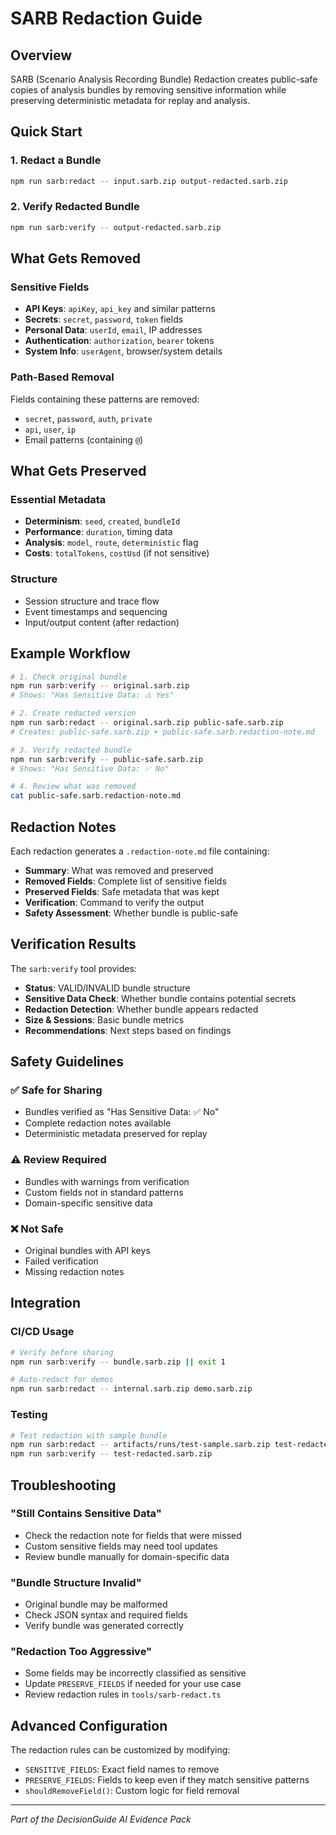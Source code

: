 # SARB Redaction Guide

## Overview

SARB (Scenario Analysis Recording Bundle) Redaction creates public-safe copies of analysis bundles by removing sensitive information while preserving deterministic metadata for replay and analysis.

## Quick Start

### 1. Redact a Bundle
```bash
npm run sarb:redact -- input.sarb.zip output-redacted.sarb.zip
```

### 2. Verify Redacted Bundle
```bash
npm run sarb:verify -- output-redacted.sarb.zip
```

## What Gets Removed

### Sensitive Fields
- **API Keys**: `apiKey`, `api_key` and similar patterns
- **Secrets**: `secret`, `password`, `token` fields
- **Personal Data**: `userId`, `email`, IP addresses
- **Authentication**: `authorization`, `bearer` tokens
- **System Info**: `userAgent`, browser/system details

### Path-Based Removal
Fields containing these patterns are removed:
- `secret`, `password`, `auth`, `private`
- `api`, `user`, `ip`
- Email patterns (containing `@`)

## What Gets Preserved

### Essential Metadata
- **Determinism**: `seed`, `created`, `bundleId`
- **Performance**: `duration`, timing data
- **Analysis**: `model`, `route`, `deterministic` flag
- **Costs**: `totalTokens`, `costUsd` (if not sensitive)

### Structure
- Session structure and trace flow
- Event timestamps and sequencing
- Input/output content (after redaction)

## Example Workflow

```bash
# 1. Check original bundle
npm run sarb:verify -- original.sarb.zip
# Shows: "Has Sensitive Data: ⚠️ Yes"

# 2. Create redacted version
npm run sarb:redact -- original.sarb.zip public-safe.sarb.zip
# Creates: public-safe.sarb.zip + public-safe.sarb.redaction-note.md

# 3. Verify redacted bundle
npm run sarb:verify -- public-safe.sarb.zip
# Shows: "Has Sensitive Data: ✅ No"

# 4. Review what was removed
cat public-safe.sarb.redaction-note.md
```

## Redaction Notes

Each redaction generates a `.redaction-note.md` file containing:

- **Summary**: What was removed and preserved
- **Removed Fields**: Complete list of sensitive fields
- **Preserved Fields**: Safe metadata that was kept
- **Verification**: Command to verify the output
- **Safety Assessment**: Whether bundle is public-safe

## Verification Results

The `sarb:verify` tool provides:

- **Status**: VALID/INVALID bundle structure
- **Sensitive Data Check**: Whether bundle contains potential secrets
- **Redaction Detection**: Whether bundle appears redacted
- **Size & Sessions**: Basic bundle metrics
- **Recommendations**: Next steps based on findings

## Safety Guidelines

### ✅ Safe for Sharing
- Bundles verified as "Has Sensitive Data: ✅ No"
- Complete redaction notes available
- Deterministic metadata preserved for replay

### ⚠️ Review Required
- Bundles with warnings from verification
- Custom fields not in standard patterns
- Domain-specific sensitive data

### ❌ Not Safe
- Original bundles with API keys
- Failed verification
- Missing redaction notes

## Integration

### CI/CD Usage
```bash
# Verify before sharing
npm run sarb:verify -- bundle.sarb.zip || exit 1

# Auto-redact for demos
npm run sarb:redact -- internal.sarb.zip demo.sarb.zip
```

### Testing
```bash
# Test redaction with sample bundle
npm run sarb:redact -- artifacts/runs/test-sample.sarb.zip test-redacted.sarb.zip
npm run sarb:verify -- test-redacted.sarb.zip
```

## Troubleshooting

### "Still Contains Sensitive Data"
- Check the redaction note for fields that were missed
- Custom sensitive fields may need tool updates
- Review bundle manually for domain-specific data

### "Bundle Structure Invalid"
- Original bundle may be malformed
- Check JSON syntax and required fields
- Verify bundle was generated correctly

### "Redaction Too Aggressive"
- Some fields may be incorrectly classified as sensitive
- Update `PRESERVE_FIELDS` if needed for your use case
- Review redaction rules in `tools/sarb-redact.ts`

## Advanced Configuration

The redaction rules can be customized by modifying:
- `SENSITIVE_FIELDS`: Exact field names to remove
- `PRESERVE_FIELDS`: Fields to keep even if they match sensitive patterns
- `shouldRemoveField()`: Custom logic for field removal

---
*Part of the DecisionGuide AI Evidence Pack*